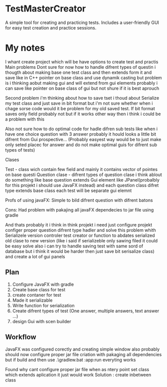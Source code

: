 # TestMasterCreator
A simple tool for creating and practicing tests. Includes a user-friendly GUI for easy test creation and practice sessions.


# My notes

I whant create project which will be have options to create test and practis 
Main problems Dont sure for now how to handle difrent types of questin i thougth about 
making base one test class and then extends form it and save like in C++ pointer on base class and use dynamik casting
but problem is i thinking aobut making gui and will extend from gui elements probably i can save like pointer on base class of gui
but not shure if it is best aprouch

Second problem i'm thinking about how to save tset i thoud about Serialize my test class and just save in bit format but i'm not sure whether 
when i chage sorse code would it be problem for my old saved test. If bit format saves only field probably not but if it works other way then i think i could be a problem with this

Also not sure how to do optimal code for hadle difren sub tests like when i have one choice question with 3 answer probably it hould looks a little bit difrent from Gui prospective... (Probably easyest way would be to just make only seted placec for answer and do not make optimal guis for difrent sub types of tests)

Clases

Test - class wich contain few field and mainly it contains vector of pointes on base questi
Question clase - difrent types of question clase i think ablout do something like base question extends Gui element like JPanel(probalbly for this projekt i should use JavaFX instead) and each question class difret type extends base class each test will be separate gui elemnt 

Profs of using javaFX:
Simple to bild difrent question with difrent batons 

Cons:
Had problem with pakajing all javaFX dependecies to jar file using gradle


And thats probably it i think in think projekt i need just configure projekt configer proper question difrent type hadler 
and solve this problem whith Serializele version controler test creator or function to abdates serialized old clase to new version (like i said if serializeble only sawing filed it could be easy solve also i can try to handle saving test with same sord of database but i think it would be harder then just save bit serisalize class) and create a lot of gui panels

## Plan

1. Configure JavaFX with gradle
2. Create base class for test
3. create contaner for test
4. Made it serializable
5. Write function for serialization
6. Create difrent types of test (One answer, multiple answers, text answer ...)
7. design Gui with scen builder



## Workflow
 
JavaFX was configured corectly and creating simple window 
also probably should now configure proper jar file criation with pakaging all dependencies
but if build and then use  .\gradlew.bat :app:run  everyting works

Found why cant configure proper jar file when as ntery point set class which extends aplication it just would work
Solution : create inbetween class